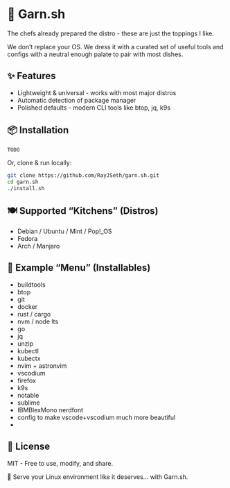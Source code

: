 # 🌿 Garn.sh

The chefs already prepared the distro - these are just the toppings I like.

We don’t replace your OS. We dress it with a curated set of useful tools and configs with a neutral enough palate to pair with most dishes.

## ✨ Features

- Lightweight & universal - works with most major distros
- Automatic detection of package manager
- Polished defaults - modern CLI tools like btop, jq, k9s

## 📦 Installation

```bash
TODO
```

Or, clone & run locally:

```bash 
git clone https://github.com/RayJSeth/garn.sh.git
cd garn.sh
./install.sh
```

## 🍽 Supported “Kitchens” (Distros)
- Debian / Ubuntu / Mint / Pop!_OS
- Fedora
- Arch / Manjaro


## 🧾 Example “Menu” (Installables)
- buildtools
- btop
- git
- docker
- rust / cargo
- nvm / node lts
- go
- jq
- unzip
- kubectl
- kubectx
- nvim + astronvim
- vscodium
- firefox
- k9s
- notable
- sublime
- IBMBlexMono nerdfont
- config to make vscode+vscodium much more beautiful
- 

## 📜 License

MIT - Free to use, modify, and share.

🌿 Serve your Linux environment like it deserves... with Garn.sh.